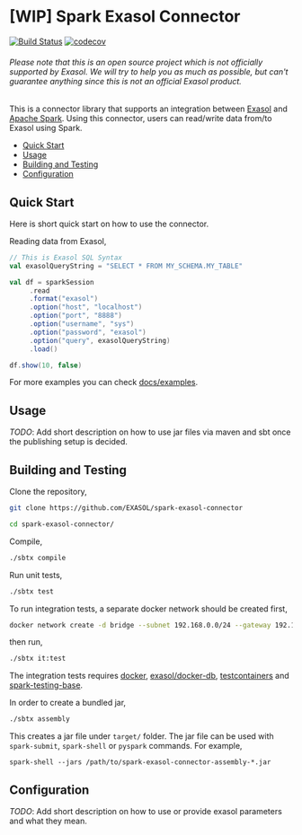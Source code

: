 # [WIP] Spark Exasol Connector

[![Build Status](https://travis-ci.org/EXASOL/spark-exasol-connector.svg?branch=master)](https://travis-ci.org/EXASOL/spark-exasol-connector)
[![codecov](https://codecov.io/gh/EXASOL/spark-exasol-connector/branch/master/graph/badge.svg)](https://codecov.io/gh/EXASOL/spark-exasol-connector)

###### Please note that this is an open source project which is *not officially supported* by Exasol. We will try to help you as much as possible, but can't guarantee anything since this is not an official Exasol product.

This is a connector library that supports an integration between
[Exasol][exasol] and [Apache Spark][spark]. Using this connector, users can
read/write data from/to Exasol using Spark.

* [Quick Start](#quick-start)
* [Usage](#usage)
* [Building and Testing](#building-and-testing)
* [Configuration](#configuration)

## Quick Start

Here is short quick start on how to use the connector.

Reading data from Exasol,

```scala
// This is Exasol SQL Syntax
val exasolQueryString = "SELECT * FROM MY_SCHEMA.MY_TABLE"

val df = sparkSession
     .read
     .format("exasol")
     .option("host", "localhost")
     .option("port", "8888")
     .option("username", "sys")
     .option("password", "exasol")
     .option("query", exasolQueryString)
     .load()

df.show(10, false)
```

For more examples you can check [docs/examples](docs/examples.md).

## Usage

*TODO*: Add short description on how to use jar files via maven and sbt once the
publishing setup is decided.

## Building and Testing

Clone the repository,

```bash
git clone https://github.com/EXASOL/spark-exasol-connector

cd spark-exasol-connector/
```

Compile,

```bash
./sbtx compile
```

Run unit tests,

```bash
./sbtx test
```

To run integration tests, a separate docker network should be created first,

```bash
docker network create -d bridge --subnet 192.168.0.0/24 --gateway 192.168.0.1 dockernet
```

then run,

```bash
./sbtx it:test
```

The integration tests requires [docker][docker],
[exasol/docker-db][exa-docker-db], [testcontainers][testcontainers] and
[spark-testing-base][spark-testing-base].

In order to create a bundled jar,

```bash
./sbtx assembly
```

This creates a jar file under `target/` folder. The jar file can be used with
`spark-submit`, `spark-shell` or `pyspark` commands. For example,

```shell
spark-shell --jars /path/to/spark-exasol-connector-assembly-*.jar
```

## Configuration

*TODO*: Add short description on how to use or provide exasol parameters and
what they mean.

[exasol]: https://www.exasol.com/en/
[spark]: https://spark.apache.org/
[docker]: https://www.docker.com/
[exa-docker-db]: https://hub.docker.com/r/exasol/docker-db/
[testcontainers]: https://www.testcontainers.org/
[spark-testing-base]: https://github.com/holdenk/spark-testing-base
